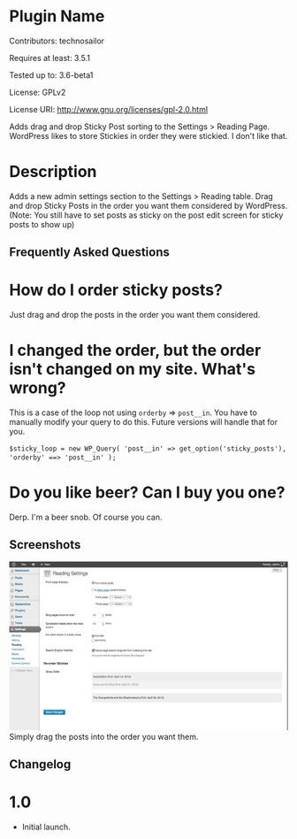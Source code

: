 # Plugin Name
Contributors: technosailor

Requires at least: 3.5.1

Tested up to: 3.6-beta1

License: GPLv2

License URI: http://www.gnu.org/licenses/gpl-2.0.html

Adds drag and drop Sticky Post sorting to the Settings > Reading Page. WordPress likes to store Stickies in order they were stickied. I don't like that.

# Description

Adds a new admin settings section to the Settings > Reading table. Drag and drop Sticky Posts in the order you want them considered by WordPress. (Note: You still have to set posts as sticky on the post edit screen for sticky posts to show up)

## Frequently Asked Questions

# How do I order sticky posts?

Just drag and drop the posts in the order you want them considered.

# I changed the order, but the order isn't changed on my site. What's wrong?

This is a case of the loop not using `orderby` => `post__in`. You have to manually modify your query to do this. Future versions will handle that for you.

	$sticky_loop = new WP_Query( 'post__in' => get_option('sticky_posts'), 'orderby' ==> 'post__in' );

# Do you like beer? Can I buy you one?

Derp. I'm a beer snob. Of course you can.

## Screenshots

![Screenshot](/screenshot-1.png "Screenshot")
Simply drag the posts into the order you want them.

## Changelog

# 1.0
* Initial launch.
